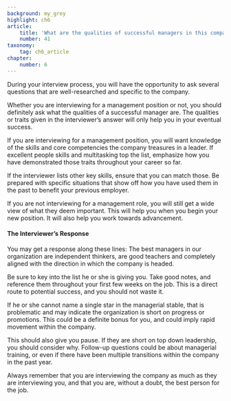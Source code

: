 ```yaml
---
background: my_grey
highlight: ch6
article:
    title: 'What are the qualities of successful managers in this company?'
    number: 41
taxonomy:
    tag: ch6_article
chapter:
    number: 6
---
```

During your interview process, you will have the opportunity to ask several questions that are well-researched and specific to the company. 

Whether you are interviewing for a management position or not, you should definitely ask what the qualities of a successful manager are. The qualities or traits given in the interviewer’s answer will only help you in your eventual success.

If you are interviewing for a management position, you will want knowledge of the skills and core competencies the company treasures in a leader. If excellent people skills and multitasking top the list, emphasize how you have demonstrated those traits throughout your career so far.

If the interviewer lists other key skills, ensure that you can match those. Be prepared with specific situations that show off how you have used them in the past to benefit your previous employer.

If you are not interviewing for a management role, you will still get a wide view of what they deem important. This will help you when you begin your new position. It will also help you work towards advancement.

#### The Interviewer’s Response
You may get a response along these lines: The best managers in our organization are independent thinkers, are good teachers and completely aligned with the direction in which the company is headed. 

Be sure to key into the list he or she is giving you. Take good notes, and reference them throughout your first few weeks on the job. This is a direct route to potential success, and you should not waste it.

If he or she cannot name a single star in the managerial stable, that is problematic and may indicate the organization is short on progress or promotions. This could be a definite bonus for you, and could imply rapid movement within the company.

This should also give you pause. If they are short on top down leadership, you should consider why. Follow-up questions could be about managerial training, or even if there have been multiple transitions within the company in the past year.

Always remember that you are interviewing the company as much as they are interviewing you, and that you are, without a doubt, the best person for the job.